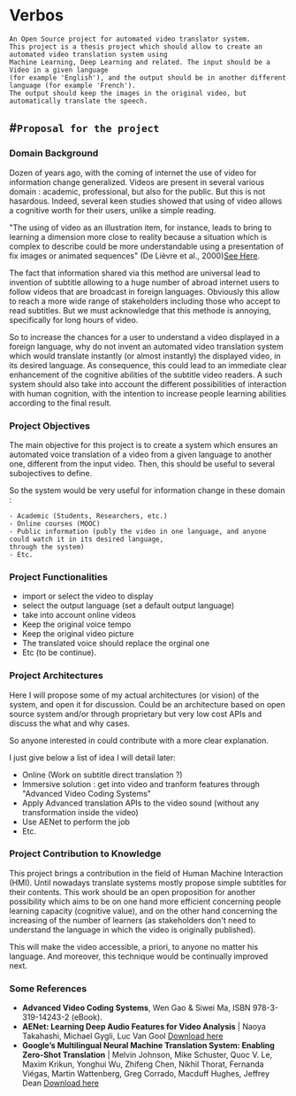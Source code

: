 # Verbos
	An Open Source project for automated video translator system.
	This project is a thesis project which should allow to create an automated video translation system using 
	Machine Learning, Deep Learning and related. The input should be a Video in a given language 
	(for example 'English'), and the output should be in another different language (for example 'French'). 
	The output should keep the images in the original video, but automatically translate the speech.


#``Proposal for the project``
----------------------------

### Domain Background
Dozen of years ago, with the coming of internet the use of video for information change generalized. Videos are present in several various domain : academic, professional, but also for the public. But this is not hasardous. Indeed, several keen studies showed that using of video allows a cognitive worth for their users, unlike a simple reading. 

"The using of video as an illustration item, for instance, leads to bring to learning a dimension more close to reality because a situation which is complex to describe could be more understandable using a presentation of fix images or animated sequences" (De Lièvre et al., 2000)[See Here](https://www.usherbrooke.ca/ssf/tous-les-numeros/septembre-2012/le-ssf-veille/pourquoi-utiliser-la-video-en-formation/).

The fact that information shared via this method are universal lead to invention of subtitle allowing to a huge number of abroad internet users to follow videos that are broadcast in foreign languages. Obviously this allow to reach a more wide range of stakeholders including those who accept to read subtitles. But we must acknowledge that this methode is annoying, specifically for long hours of video.

So to increase the chances for a user to understand a video displayed in a foreign language, why do not invent an automated video translation system which would translate instantly (or almost instantly) the displayed video, in its desired language. 
As consequence, this could lead to an immediate clear enhancement of the cognitive abilities of the subtitle video readers.
A such system should also take into account the different possibilities of interaction with human cognition, with the intention to increase people learning abilities according to the final result.



### Project Objectives
The main objective for this project is to create a system which ensures an automated voice translation of a video from a given language to another one, different from the input video.
Then, this should be useful to several subojectives to define.

So the system would be very useful for information change in these domain :

	- Academic (Students, Researchers, etc.)
	- Online courses (MOOC)
	- Public information (publy the video in one language, and anyone could watch it in its desired language, 
	through the system)
	- Etc.


### Project Functionalities
- import or select the video to display
- select the output language (set a default output language)
- take into account online videos
- Keep the original voice tempo
- Keep the original video picture
- The translated voice should replace the orginal one
- Etc (to be continue).


### Project Architectures 
Here I will propose some of my actual architectures (or vision) of the system, and open it for discussion.
Could be an architecture based on open source system and/or through proprietary but very low cost APIs and discuss the what and why cases.

So anyone interested in could contribute with a more clear explanation.

I just give below a list of idea I will detail later:
- Online (Work on subtitle direct translation ?)
- Immersive solution : get into video and tranform features through "Advanced Video Coding Systems"
- Apply Advanced translation APIs to the video sound (without any transformation inside the video)
- Use AENet to perform the job
- Etc.


### Project Contribution to Knowledge
This project brings a contribution in the field of Human Machine Interaction (HMI). Until nowadays translate systems mostly propose simple subtitles for their contents. This work should be an open proposition for another possibility which aims to be on one hand more efficient concerning people learning capacity (cognitive value), and on the other hand concerning the increasing of the number of learners (as stakeholders don't need to understand the language in which the video is originally published).

This will make the video accessible, a priori, to anyone no matter his language. And moreover, this technique would be continually improved next.

### Some References

-	**Advanced Video Coding Systems**, Wen Gao & Siwei Ma, ISBN 978-3-319-14243-2 (eBook).
-	**AENet: Learning Deep Audio Features for Video Analysis** | Naoya Takahashi, Michael Gygli, Luc Van Gool
[Download here](https://arxiv.org/pdf/1701.00599)
-	**Google’s Multilingual Neural Machine Translation System: Enabling Zero-Shot Translation** | Melvin Johnson, Mike Schuster, Quoc V. Le, Maxim Krikun, Yonghui Wu, Zhifeng Chen, Nikhil Thorat, Fernanda Viégas, Martin Wattenberg, Greg Corrado, Macduff Hughes, Jeffrey Dean
[Download here](https://arxiv.org/pdf/1611.04558v1.pdf)
